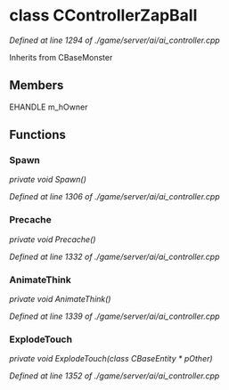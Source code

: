 # class CControllerZapBall

*Defined at line 1294 of ./game/server/ai/ai_controller.cpp*

Inherits from CBaseMonster



## Members

EHANDLE m_hOwner



## Functions

### Spawn

*private void Spawn()*

*Defined at line 1306 of ./game/server/ai/ai_controller.cpp*

### Precache

*private void Precache()*

*Defined at line 1332 of ./game/server/ai/ai_controller.cpp*

### AnimateThink

*private void AnimateThink()*

*Defined at line 1339 of ./game/server/ai/ai_controller.cpp*

### ExplodeTouch

*private void ExplodeTouch(class CBaseEntity * pOther)*

*Defined at line 1352 of ./game/server/ai/ai_controller.cpp*



